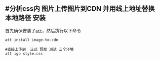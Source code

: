 #分析css内 图片上传图片到CDN 并用线上地址替换本地路径
安装
----
首先确保安装了[`att`](https://github.com/colorhook/att)，然后执行以下命令

```shell
att install image-to-cdn
```
```shell
#直接上传到  正式 预发 测试 三个环境
att igo style.css
```